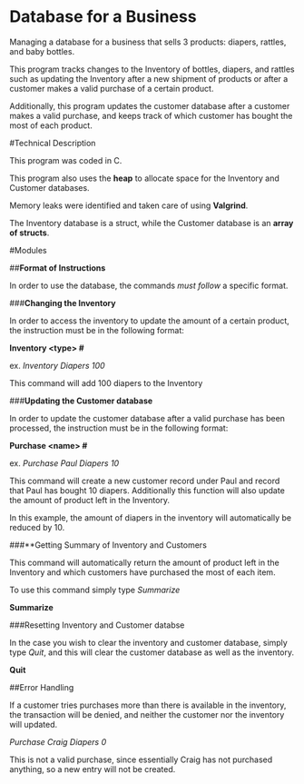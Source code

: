 # Database for a Business
Managing a database for a business that sells 3 products: diapers, rattles, and baby bottles.

This program tracks changes to the Inventory of bottles, diapers, and rattles such as updating the Inventory after a 
new shipment of products or after a customer makes a valid purchase of a certain product.

Additionally, this program updates the customer database after a customer makes a valid purchase, 
and keeps track of which customer has bought the most of each product. 

#Technical Description 

This program was coded in C.

This program also uses the **heap** to allocate space for the Inventory and Customer databases. 

Memory leaks were identified and taken care of using **Valgrind**.

The Inventory database is a struct, while the Customer database is an **array of structs**.

#Modules 

##**Format of Instructions**

In order to use the database, the commands *must follow* a specific format.

###**Changing the Inventory**

In order to access the inventory to update the amount of a certain product, the instruction must be in the following format:

__Inventory \<type> #__

ex. _Inventory Diapers 100_

  This command will add 100 diapers to the Inventory 
  
###**Updating the Customer database**

In order to update the customer database after a valid purchase has been processed, the instruction must be in the following format:

__Purchase \<name> <type> #__

ex. _Purchase Paul Diapers 10_

This command will create a new customer record under Paul and record that Paul has bought 10 diapers. Additionally this function will also update the amount of product left in the Inventory. 

In this example, the amount of diapers in the inventory will automatically be reduced by 10.

###**Getting Summary of Inventory and Customers

This command will automatically return the amount of product left in the Inventory and which customers have purchased the most of each item.

To use this command simply type _Summarize_

__Summarize__

###Resetting Inventory and Customer databse

In the case you wish to clear the inventory and customer database, simply type _Quit_, and this will clear the customer database as well as the inventory.

__Quit__


##Error Handling

If a customer tries purchases more than there is available in the inventory, the transaction will be denied, and neither the  customer nor the inventory will updated.

_Purchase Craig Diapers 0_

This is not a valid purchase, since essentially Craig has not purchased anything, so a new entry will not be created. 


  






